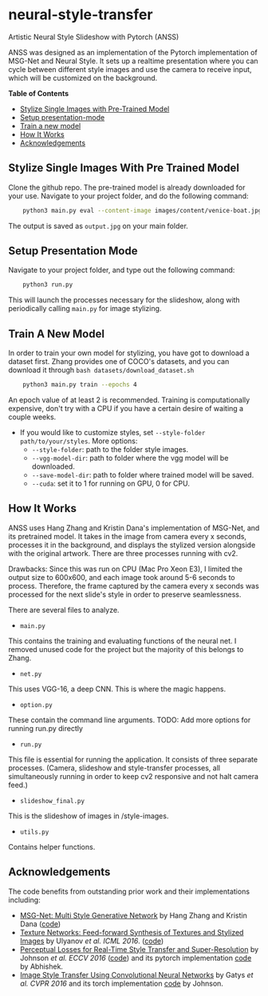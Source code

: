 # neural-style-transfer

Artistic Neural Style Slideshow with Pytorch (ANSS)

ANSS was designed as an implementation of the Pytorch implementation of MSG-Net and Neural Style. It sets up a realtime presentation where you can cycle between different style images and use the camera to receive input, which will be customized on the background.



**Table of Contents**
* [Stylize Single Images with Pre-Trained Model](stylize-single-images-with-pre-trained-model)
* [Setup presentation-mode](setup-presentation-mode)
* [Train a new model](#train-a-new-model)
* [How It Works](#how-it-works)
* [Acknowledgements](#acknowledgements)


## **Stylize Single Images With Pre Trained Model**
Clone the github repo. The pre-trained model is already downloaded for your use.
Navigate to your project folder, and do the following command:
```bash
	python3 main.py eval --content-image images/content/venice-boat.jpg --style-image images/21styles/mosaic.jpg --model models/21styles.model --content-size 1024
```
The output is saved as ```output.jpg``` on your main folder.

## **Setup Presentation Mode**
Navigate to your project folder, and type out the following command:
```bash
	python3 run.py
```
This will launch the processes necessary for the slideshow, along with periodically calling ```main.py``` for image stylizing.


## **Train A New Model**
In order to train your own model for stylizing, you have got to download a dataset first. Zhang provides one of COCO's datasets, and you can download it through ```bash datasets/download_dataset.sh```

```bash
	python3 main.py train --epochs 4
```
An epoch value of at least 2 is recommended. Training is computationally expensive, don't try with a CPU if you have a certain desire of waiting a couple weeks.

* If you would like to customize styles, set `--style-folder path/to/your/styles`. More options:
	* `--style-folder`: path to the folder style images.
	* `--vgg-model-dir`: path to folder where the vgg model will be downloaded.
	* `--save-model-dir`: path to folder where trained model will be saved.
	* `--cuda`: set it to 1 for running on GPU, 0 for CPU.

## **How It Works**
ANSS uses Hang Zhang and Kristin Dana's implementation of MSG-Net, and its pretrained model. It takes in the image from camera every x seconds, processes it in the background, and displays the stylized version alongside with the original artwork. There are three processes running with cv2.

Drawbacks: Since this was run on CPU (Mac Pro Xeon E3), I limited the output size to 600x600, and each image took around 5-6 seconds to process. Therefore, the frame captured by the camera every x seconds was processed for the next slide's style in order to preserve seamlessness.

There are several files to analyze.
* ```main.py```

This contains the training and evaluating functions of the neural net. I removed unused code for the project but the majority of this belongs to Zhang.

* ```net.py```

This uses VGG-16, a deep CNN. This is where the magic happens.

* ```option.py```

These contain the command line arguments.
TODO: Add more options for running run.py directly

* ```run.py```

This file is essential for running the application. It consists of three separate processes. (Camera, slideshow and style-transfer processes, all simultaneously running in order to keep cv2 responsive and not halt camera feed.)

* ```slideshow_final.py```

This is the slideshow of images in /style-images.

* ```utils.py```

Contains helper functions.

## **Acknowledgements**
The code benefits from outstanding prior work and their implementations including:
- [MSG-Net: Multi Style Generative Network](https://arxiv.org/pdf/1703.06953.pdf) by Hang Zhang and Kristin Dana ([code](https://github.com/zhanghang1989/PyTorch-Multi-Style-Transfer))
- [Texture Networks: Feed-forward Synthesis of Textures and Stylized Images](https://arxiv.org/pdf/1603.03417.pdf) by Ulyanov *et al. ICML 2016*. ([code](https://github.com/DmitryUlyanov/texture_nets))
- [Perceptual Losses for Real-Time Style Transfer and Super-Resolution](https://arxiv.org/pdf/1603.08155.pdf) by Johnson *et al. ECCV 2016* ([code](https://github.com/jcjohnson/fast-neural-style)) and its pytorch implementation [code](https://github.com/darkstar112358/fast-neural-style) by Abhishek.
- [Image Style Transfer Using Convolutional Neural Networks](http://www.cv-foundation.org/openaccess/content_cvpr_2016/papers/Gatys_Image_Style_Transfer_CVPR_2016_paper.pdf) by Gatys *et al. CVPR 2016* and its torch implementation [code](https://github.com/jcjohnson/neural-style) by Johnson.
